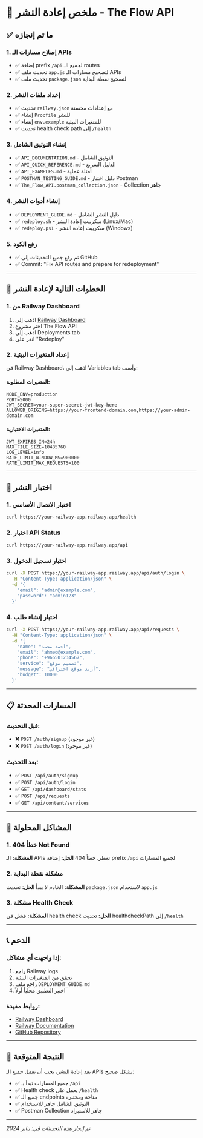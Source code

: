 # 🚀 ملخص إعادة النشر - The Flow API

## ✅ ما تم إنجازه

### 1. إصلاح مسارات الـ APIs
- ✅ إضافة prefix `/api` لجميع الـ routes
- ✅ تحديث ملف `app.js` لتصحيح مسارات الـ APIs
- ✅ تحديث ملف `package.json` لتصحيح نقطة البداية

### 2. إعداد ملفات النشر
- ✅ تحديث `railway.json` مع إعدادات محسنة
- ✅ إنشاء `Procfile` للنشر
- ✅ إنشاء `env.example` للمتغيرات البيئية
- ✅ تحديث health check path إلى `/health`

### 3. إنشاء التوثيق الشامل
- ✅ `API_DOCUMENTATION.md` - التوثيق الشامل
- ✅ `API_QUICK_REFERENCE.md` - الدليل السريع
- ✅ `API_EXAMPLES.md` - أمثلة عملية
- ✅ `POSTMAN_TESTING_GUIDE.md` - دليل اختبار Postman
- ✅ `The_Flow_API.postman_collection.json` - Collection جاهز

### 4. إنشاء أدوات النشر
- ✅ `DEPLOYMENT_GUIDE.md` - دليل النشر الشامل
- ✅ `redeploy.sh` - سكريبت إعادة النشر (Linux/Mac)
- ✅ `redeploy.ps1` - سكريبت إعادة النشر (Windows)

### 5. رفع الكود
- ✅ تم رفع جميع التحديثات إلى GitHub
- ✅ Commit: "Fix API routes and prepare for redeployment"

---

## 🔄 الخطوات التالية لإعادة النشر

### 1. من Railway Dashboard
1. اذهب إلى [Railway Dashboard](https://railway.app/dashboard)
2. اختر مشروع The Flow API
3. اذهب إلى Deployments tab
4. انقر على "Redeploy"

### 2. إعداد المتغيرات البيئية
في Railway Dashboard، اذهب إلى Variables tab وأضف:

#### المتغيرات المطلوبة:
```env
NODE_ENV=production
PORT=5000
JWT_SECRET=your-super-secret-jwt-key-here
ALLOWED_ORIGINS=https://your-frontend-domain.com,https://your-admin-domain.com
```

#### المتغيرات الاختيارية:
```env
JWT_EXPIRES_IN=24h
MAX_FILE_SIZE=10485760
LOG_LEVEL=info
RATE_LIMIT_WINDOW_MS=900000
RATE_LIMIT_MAX_REQUESTS=100
```

---

## 🧪 اختبار النشر

### 1. اختبار الاتصال الأساسي
```bash
curl https://your-railway-app.railway.app/health
```

### 2. اختبار API Status
```bash
curl https://your-railway-app.railway.app/api
```

### 3. اختبار تسجيل الدخول
```bash
curl -X POST https://your-railway-app.railway.app/api/auth/login \
  -H "Content-Type: application/json" \
  -d '{
    "email": "admin@example.com",
    "password": "admin123"
  }'
```

### 4. اختبار إنشاء طلب
```bash
curl -X POST https://your-railway-app.railway.app/api/requests \
  -H "Content-Type: application/json" \
  -d '{
    "name": "أحمد محمد",
    "email": "ahmed@example.com",
    "phone": "+966501234567",
    "service": "تصميم موقع",
    "message": "أريد موقع احترافي",
    "budget": 10000
  }'
```

---

## 📋 المسارات المحدثة

### قبل التحديث:
- ❌ `POST /auth/signup` (غير موجود)
- ❌ `POST /auth/login` (غير موجود)

### بعد التحديث:
- ✅ `POST /api/auth/signup`
- ✅ `POST /api/auth/login`
- ✅ `GET /api/dashboard/stats`
- ✅ `POST /api/requests`
- ✅ `GET /api/content/services`

---

## 🚨 المشاكل المحلولة

### 1. خطأ 404 Not Found
**المشكلة:** الـ APIs تعطي خطأ 404
**الحل:** إضافة prefix `/api` لجميع المسارات

### 2. مشكلة نقطة البداية
**المشكلة:** الخادم لا يبدأ
**الحل:** تحديث `package.json` لاستخدام `app.js`

### 3. مشكلة Health Check
**المشكلة:** فشل في health check
**الحل:** تحديث healthcheckPath إلى `/health`

---

## 📞 الدعم

### إذا واجهت أي مشاكل:
1. راجع Railway logs
2. تحقق من المتغيرات البيئية
3. راجع ملف `DEPLOYMENT_GUIDE.md`
4. اختبر التطبيق محلياً أولاً

### روابط مفيدة:
- [Railway Dashboard](https://railway.app/dashboard)
- [Railway Documentation](https://docs.railway.app/)
- [GitHub Repository](https://github.com/mahmoud-Web-Developer/mahmoud_api)

---

## 🎯 النتيجة المتوقعة

بعد إعادة النشر، يجب أن تعمل جميع الـ APIs بشكل صحيح:

- ✅ جميع المسارات تبدأ بـ `/api`
- ✅ Health check يعمل على `/health`
- ✅ جميع الـ endpoints متاحة ومختبرة
- ✅ التوثيق الشامل جاهز للاستخدام
- ✅ Postman Collection جاهز للاستيراد

---

*تم إنجاز هذه التحديثات في: يناير 2024* 